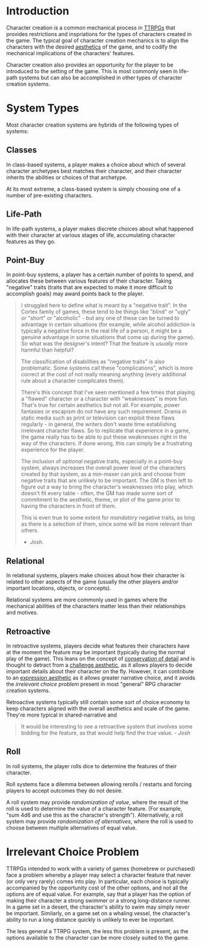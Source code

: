 # Introduction
Character creation is a common mechanical process in [TTRPGs](/games/tabletop/ttrpg) that provides
restrictions and inspriations for the types of characters created in the game. The typical goal of
character creation mechanics is to align the characters with the desired
[aesthetics](/games/aesthetics) of the game, and to codify the mechanical implications of the
characters' features.

Character creation also provides an opportunity for the player to be introduced to the setting of
the game. This is most commonly seen in life-path systems but can also be accomplished in other
types of character creation systems.

# System Types
Most character creation systems are hybrids of the following types of systems:

## Classes
In class-based systems, a player makes a choice about which of several character archetypes best
matches their character, and their character inherits the abilities or choices of that archetype.

At its most extreme, a class-based system is simply choosing one of a number of pre-existing
characters.

## Life-Path
In life-path systems, a player makes discrete choices about what happened with their character at
various stages of life, accumulating character features as they go.

## Point-Buy
In point-buy systems, a player has a certain number of points to spend, and allocates these between
various features of their character. Taking "negative" traits (traits that are expected to make it
more difficult to accomplish goals) may award points back to the player.

> I struggled here to define what is meant by a "negative trait". In the Cortex family of games,
> these tend to be things like "blind" or "ugly" or "short" or "alcoholic" - but any one of these
> can be turned to advantage in certain situations (for example, while alcohol addiction is
> typically a negative force in the real life of a person, it might be a genuine advantage in some
> situations that come up during the game). So what was the designer's intent? That the feature is
> *usually* more harmful than helpful?
> 
> The classification of disabilities as "negative traits" is also problematic. Some systems call
> these "complications", which is more correct at the cost of not really meaning anything (every
> additional rule about a character complicates them).
>
> There's this concept that I've seen mentioned a few times that playing a "flawed" character or a
> character with "weaknesses" is more fun. That's true for certain aesthetics but not all. For
> example, power fantasies or escapism do not have any such requirement. Drama in static media such
> as print or television can exploit these flaws regularly - in general, the writers don't waste
> time establishing irrelevant character flaws. So to replicate that experience in a game, the game
> really has to be able to put these weaknesses right in the way of the characters. If done wrong,
> this can simply be a frustrating experience for the player.
>
> The inclusion of *optional* negative traits, especially in a point-buy system, always increases
> the overall power level of the characters created by that system, as a min-maxer can pick and
> choose from negative traits that are unlikely to be important. The GM is then left to figure out a
> way to bring the character's weaknesses into play, which doesn't fit every table - often, the
> GM has made some sort of commitment to the aesthetic, theme, or plot of the game prior to having
> the characters in front of them.
>
> This is even true to some extent for *mandatory* negative traits, as long as there is a selection
> of them, since some will be more relevant than others.
>
> - *Josh*.

## Relational
In relational systems, players make choices about how their character is related to other aspects of
the game (usually the other players and/or important locations, objects, or concepts).

Relational systems are more commonly used in games where the mechanical abilities of the characters
matter less than their relationships and motives.

## Retroactive
In retroactive systems, players decide what features their characters have at the moment the feature
may be important (typically during the normal play of the game). This leans on the concept of
[conservation of detail](https://tvtropes.org/pmwiki/pmwiki.php/Main/TheLawOfConservationOfDetail)
and is thought to detract from a [challenge aesthetic](/games/aesthetics/challenge), as it allows
players to decide important details about their character on the fly. However, it can contribute to
an [expression aesthetic](/games/aesthetics/expression) as it allows greater narrative choice, and
it avoids the *irrelevant choice problem* present in most "general" RPG character creation systems.

Retroactive systems typically still contain some sort of choice economy to keep characters aligned
with the overall aesthetics and scale of the game. They're more typical in shared-narrative and 

> It would be interesting to see a retroactive system that involves some bidding for the feature, as
> that would help find the true value. - *Josh*

## Roll
In roll systems, the player rolls dice to determine the features of their character.

Roll systems face a dilemma between allowing rerolls / restarts and forcing players to accept
outcomes they do not desire.

A roll system may provide *randomization of value*, where the result of the roll is used to
determine the value of a character feature. (For example, "sum 4d6 and use this as the character's
strength"). Alternatively, a roll system may provide *randomization of alternatives*, where the 
roll is used to choose between multiple alternatives of equal value.

# Irrelevant Choice Problem
TTRPGs intended to work with a variety of games (homebrew or purchased) face a problem whereby a
player may select a character feature that never (or only very rarely) comes into play. In
particular, each choice is typically accompanied by the opportunity cost of the other options, and
not all the options are of equal value. For example, say that a player has the option of making
their character a strong swimmer or a strong long-distance runner. In a game set in a desert, the
character's ability to swim may simply never be important. Similarly, on a game set on a whaling
vessel, the character's ability to run a long distance quickly is unlikely to ever be important.

The less general a TTRPG system, the less this problem is present, as the options available to the
character can be more closely suited to the game. 

